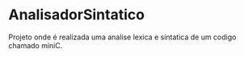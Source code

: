 # AnalisadorSintatico
Projeto onde é realizada uma analise lexica e sintatica de um codigo chamado miniC.
